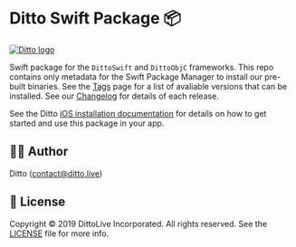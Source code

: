 # Ditto Swift Package 📦

[![Ditto logo](https://www.ditto.live/_ipx/w_96,q_75/%2Flogos%2Flogo.png?url=%2Flogos%2Flogo.png&w=96&q=75)](https://www.ditto.live/)

Swift package for the `DittoSwift` and `DittoObjC` frameworks. This repo contains
only metadata for the Swift Package Manager to install our pre-built binaries.
See the [Tags](https://github.com/getditto/DittoSwiftPackage/tags) page for a list of
avaliable versions that can be installed. See our [Changelog](https://docs.ditto.live/changelog)
for details of each release.

See the Ditto [iOS installation documentation](https://docs.ditto.live/ios/installation/)
for details on how to get started and use this package in your app.

## ✍🏻 Author

Ditto (contact@ditto.live)

## 📄 License

Copyright © 2019 DittoLive Incorporated. All rights reserved.
See the [LICENSE](LICENSE.md) file for more info.
